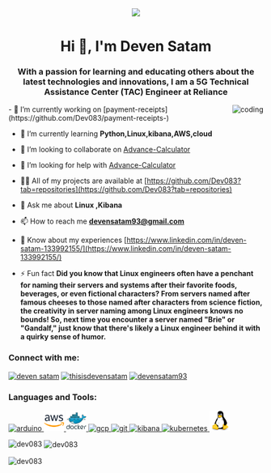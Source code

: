 <div align="center">
  <img src="https://user-images.githubusercontent.com/74038190/225813708-98b745f2-7d22-48cf-9150-083f1b00d6c9.gif"/>
</div>

<h1 align="center">Hi 👋, I'm Deven Satam</h1>
<h3 align="center">With a passion for learning and educating others about the latest technologies and innovations, I am a 5G Technical Assistance Center (TAC) Engineer at Reliance</h3>
<img align = "right" alt ="coding" src="https://user-images.githubusercontent.com/95982650/211197145-09f759f9-7b42-493e-bb6d-174488820ede.gif" >
- 🔭 I’m currently working on [payment-receipts](https://github.com/Dev083/payment-receipts-)

- 🌱 I’m currently learning **Python,Linux,kibana,AWS,cloud**

- 👯 I’m looking to collaborate on [Advance-Calculator](https://github.com/Dev083/Advance-Calculator)

- 🤝 I’m looking for help with [Advance-Calculator](https://github.com/Dev083/Advance-Calculator)

- 👨‍💻 All of my projects are available at [https://github.com/Dev083?tab=repositories](https://github.com/Dev083?tab=repositories)

- 💬 Ask me about **Linux ,Kibana**

- 📫 How to reach me **devensatam93@gmail.com**

- 📄 Know about my experiences [https://www.linkedin.com/in/deven-satam-133992155/](https://www.linkedin.com/in/deven-satam-133992155/)

- ⚡ Fun fact **Did you know that Linux engineers often have a penchant for naming their servers and systems after their favorite foods, beverages, or even fictional characters? From servers named after famous cheeses to those named after characters from science fiction, the creativity in server naming among Linux engineers knows no bounds! So, next time you encounter a server named "Brie" or "Gandalf," just know that there's likely a Linux engineer behind it with a quirky sense of humor.**

<h3 align="left">Connect with me:</h3>
<p align="left">
<a href="https://linkedin.com/in/deven satam" target="blank"><img align="center" src="https://raw.githubusercontent.com/rahuldkjain/github-profile-readme-generator/master/src/images/icons/Social/linked-in-alt.svg" alt="deven satam" height="30" width="40" /></a>
<a href="https://instagram.com/thisisdevensatam" target="blank"><img align="center" src="https://raw.githubusercontent.com/rahuldkjain/github-profile-readme-generator/master/src/images/icons/Social/instagram.svg" alt="thisisdevensatam" height="30" width="40" /></a>
<a href="https://auth.geeksforgeeks.org/user/devensatam93" target="blank"><img align="center" src="https://raw.githubusercontent.com/rahuldkjain/github-profile-readme-generator/master/src/images/icons/Social/geeks-for-geeks.svg" alt="devensatam93" height="30" width="40" /></a>
</p>

<h3 align="left">Languages and Tools:</h3>
<p align="left"> <a href="https://www.arduino.cc/" target="_blank" rel="noreferrer"> <img src="https://cdn.worldvectorlogo.com/logos/arduino-1.svg" alt="arduino" width="40" height="40"/> </a> <a href="https://aws.amazon.com" target="_blank" rel="noreferrer"> <img src="https://raw.githubusercontent.com/devicons/devicon/master/icons/amazonwebservices/amazonwebservices-original-wordmark.svg" alt="aws" width="40" height="40"/> </a> <a href="https://www.docker.com/" target="_blank" rel="noreferrer"> <img src="https://raw.githubusercontent.com/devicons/devicon/master/icons/docker/docker-original-wordmark.svg" alt="docker" width="40" height="40"/> </a> <a href="https://cloud.google.com" target="_blank" rel="noreferrer"> <img src="https://www.vectorlogo.zone/logos/google_cloud/google_cloud-icon.svg" alt="gcp" width="40" height="40"/> </a> <a href="https://git-scm.com/" target="_blank" rel="noreferrer"> <img src="https://www.vectorlogo.zone/logos/git-scm/git-scm-icon.svg" alt="git" width="40" height="40"/> </a> <a href="https://www.elastic.co/kibana" target="_blank" rel="noreferrer"> <img src="https://www.vectorlogo.zone/logos/elasticco_kibana/elasticco_kibana-icon.svg" alt="kibana" width="40" height="40"/> </a> <a href="https://kubernetes.io" target="_blank" rel="noreferrer"> <img src="https://www.vectorlogo.zone/logos/kubernetes/kubernetes-icon.svg" alt="kubernetes" width="40" height="40"/> </a> <a href="https://www.linux.org/" target="_blank" rel="noreferrer"> <img src="https://raw.githubusercontent.com/devicons/devicon/master/icons/linux/linux-original.svg" alt="linux" width="40" height="40"/> </a> </p>

<p><img align="left" src="https://github-readme-stats.vercel.app/api/top-langs?username=dev083&show_icons=true&locale=en&layout=compact" alt="dev083" /></p>

<p>&nbsp;<img align="center" src="https://github-readme-stats.vercel.app/api?username=dev083&show_icons=true&locale=en" alt="dev083" /></p>

<p><img align="center" src="https://github-readme-streak-stats.herokuapp.com/?user=dev083&" alt="dev083" /></p>

